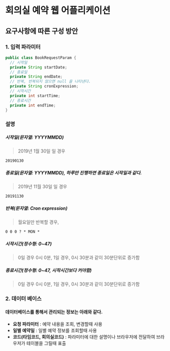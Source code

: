# 회의실 예약 웹 어플리케이션

## 요구사항에 따른 구성 방안
### 1. 입력 파라미터
```java
public class BookRequestParam {
  // 시작일
  private String startDate;
  // 종료일
  private String endDate;
  // 반복, 반복되지 않으면 null 을 나타낸다.
  private String cronExpression;
  // 시작시간
  private int startTime;
  // 종료시간
  private int endTime;
}
```
### 설명
##### 시작일(문자열: YYYYMMDD)
> 2019년 1월 30일 일 경우
```
20190130
```
##### 종료일(문자열: YYYYMMDD), 하루만 진행하면 종료일은 시작일과 같다.
> 2019년 11월 30일 일 경우
```
20191130
```
##### 반복(문자열: Cron expression)
> 월요일만 반복할 경우, 
```
0 0 0 ? * MON *
```
##### 시작시간(정수형: 0~47) 
> 0일 경우 0시 0분, 1일 경우, 0시 30분과 같이 30분단위로 증가함
##### 종료시간(정수형: 0~47, 시작시간보다 커야함)
> 0일 경우 0시 0분, 1일 경우, 0시 30분과 같이 30분단위로 증가함

### 2. 데이터 베이스
#### 데이터베이스를 통해서 관리되는 정보는 아래와 같다.
- **요청 파라미터** : 예약 내용을 조회, 변경할때 사용
- **일별 예약일** : 일별 예약 정보를 조회할때 사용
- **코드(타임코드, 회의실코드)** : 파라미터에 대한 설명이나 브라우저에 전달하여 브라우저가 테이블을 그릴때 표출


